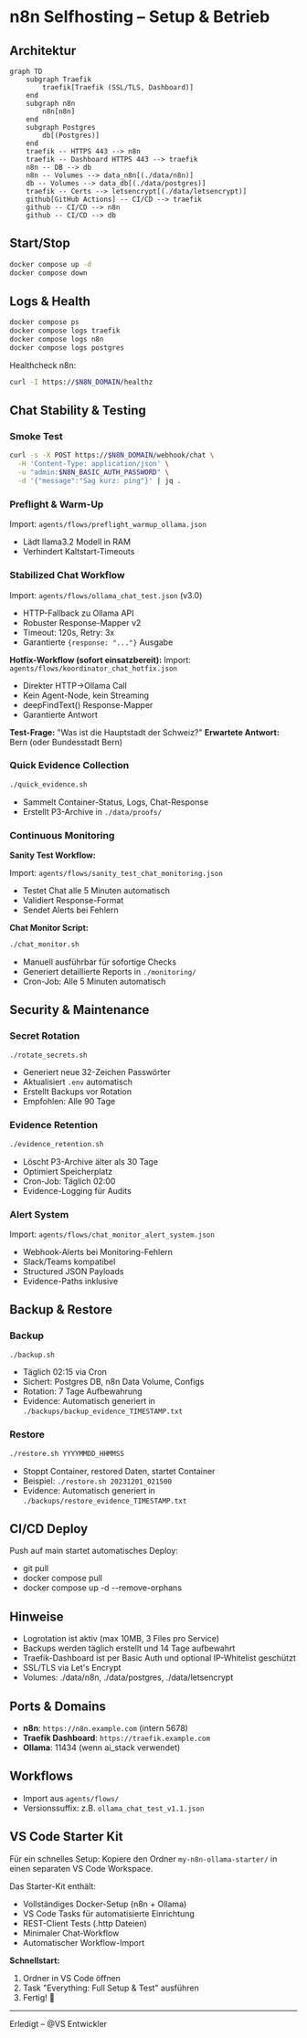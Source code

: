 # n8n Selfhosting – Setup & Betrieb

## Architektur

```mermaid
graph TD
    subgraph Traefik
        traefik[Traefik (SSL/TLS, Dashboard)]
    end
    subgraph n8n
        n8n[n8n]
    end
    subgraph Postgres
        db[(Postgres)]
    end
    traefik -- HTTPS 443 --> n8n
    traefik -- Dashboard HTTPS 443 --> traefik
    n8n -- DB --> db
    n8n -- Volumes --> data_n8n[(./data/n8n)]
    db -- Volumes --> data_db[(./data/postgres)]
    traefik -- Certs --> letsencrypt[(./data/letsencrypt)]
    github[GitHub Actions] -- CI/CD --> traefik
    github -- CI/CD --> n8n
    github -- CI/CD --> db
```

## Start/Stop

```sh
docker compose up -d
docker compose down
```

## Logs & Health

```sh
docker compose ps
docker compose logs traefik
docker compose logs n8n
docker compose logs postgres
```

Healthcheck n8n:
```sh
curl -I https://$N8N_DOMAIN/healthz
```

## Chat Stability & Testing

### Smoke Test

```sh
curl -s -X POST https://$N8N_DOMAIN/webhook/chat \
  -H 'Content-Type: application/json' \
  -u "admin:$N8N_BASIC_AUTH_PASSWORD" \
  -d '{"message":"Sag kurz: ping"}' | jq .
```

### Preflight & Warm-Up

Import: `agents/flows/preflight_warmup_ollama.json`

- Lädt llama3.2 Modell in RAM
- Verhindert Kaltstart-Timeouts

### Stabilized Chat Workflow

Import: `agents/flows/ollama_chat_test.json` (v3.0)

- HTTP-Fallback zu Ollama API
- Robuster Response-Mapper v2
- Timeout: 120s, Retry: 3x
- Garantierte `{response: "..."}` Ausgabe

**Hotfix-Workflow (sofort einsatzbereit):**
Import: `agents/flows/koordinator_chat_hotfix.json`

- Direkter HTTP→Ollama Call
- Kein Agent-Node, kein Streaming
- deepFindText() Response-Mapper
- Garantierte Antwort

**Test-Frage:** "Was ist die Hauptstadt der Schweiz?"
**Erwartete Antwort:** Bern (oder Bundesstadt Bern)

### Quick Evidence Collection

```sh
./quick_evidence.sh
```

- Sammelt Container-Status, Logs, Chat-Response
- Erstellt P3-Archive in `./data/proofs/`

### Continuous Monitoring

**Sanity Test Workflow:**

Import: `agents/flows/sanity_test_chat_monitoring.json`

- Testet Chat alle 5 Minuten automatisch
- Validiert Response-Format
- Sendet Alerts bei Fehlern

**Chat Monitor Script:**

```sh
./chat_monitor.sh
```

- Manuell ausführbar für sofortige Checks
- Generiert detaillierte Reports in `./monitoring/`
- Cron-Job: Alle 5 Minuten automatisch

## Security & Maintenance

### Secret Rotation

```sh
./rotate_secrets.sh
```

- Generiert neue 32-Zeichen Passwörter
- Aktualisiert `.env` automatisch
- Erstellt Backups vor Rotation
- Empfohlen: Alle 90 Tage

### Evidence Retention

```sh
./evidence_retention.sh
```

- Löscht P3-Archive älter als 30 Tage
- Optimiert Speicherplatz
- Cron-Job: Täglich 02:00
- Evidence-Logging für Audits

### Alert System

Import: `agents/flows/chat_monitor_alert_system.json`

- Webhook-Alerts bei Monitoring-Fehlern
- Slack/Teams kompatibel
- Structured JSON Payloads
- Evidence-Paths inklusive

## Backup & Restore

### Backup

```sh
./backup.sh
```

- Täglich 02:15 via Cron
- Sichert: Postgres DB, n8n Data Volume, Configs
- Rotation: 7 Tage Aufbewahrung
- Evidence: Automatisch generiert in `./backups/backup_evidence_TIMESTAMP.txt`

### Restore

```sh
./restore.sh YYYYMMDD_HHMMSS
```

- Stoppt Container, restored Daten, startet Container
- Beispiel: `./restore.sh 20231201_021500`
- Evidence: Automatisch generiert in `./backups/restore_evidence_TIMESTAMP.txt`

## CI/CD Deploy

Push auf main startet automatisches Deploy:

- git pull
- docker compose pull
- docker compose up -d --remove-orphans

## Hinweise

- Logrotation ist aktiv (max 10MB, 3 Files pro Service)
- Backups werden täglich erstellt und 14 Tage aufbewahrt
- Traefik-Dashboard ist per Basic Auth und optional IP-Whitelist geschützt
- SSL/TLS via Let's Encrypt
- Volumes: ./data/n8n, ./data/postgres, ./data/letsencrypt

## Ports & Domains

- **n8n**: `https://n8n.example.com` (intern 5678)
- **Traefik Dashboard**: `https://traefik.example.com`
- **Ollama**: 11434 (wenn ai_stack verwendet)

## Workflows

- Import aus `agents/flows/`
- Versionssuffix: z.B. `ollama_chat_test_v1.1.json`

## VS Code Starter Kit

Für ein schnelles Setup: Kopiere den Ordner `my-n8n-ollama-starter/` in einen separaten VS Code Workspace.

Das Starter-Kit enthält:

- Vollständiges Docker-Setup (n8n + Ollama)
- VS Code Tasks für automatisierte Einrichtung
- REST-Client Tests (.http Dateien)
- Minimaler Chat-Workflow
- Automatischer Workflow-Import

**Schnellstart:**

1. Ordner in VS Code öffnen
2. Task "Everything: Full Setup & Test" ausführen
3. Fertig! 🎯

---

Erledigt – @VS Entwickler
